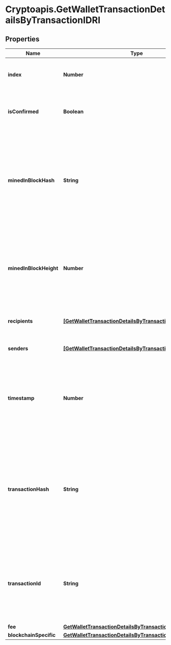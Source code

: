 # Cryptoapis.GetWalletTransactionDetailsByTransactionIDRI

## Properties

Name | Type | Description | Notes
------------ | ------------- | ------------- | -------------
**index** | **Number** | Represents the index position of the transaction in the specific block. | 
**isConfirmed** | **Boolean** | Represents the state of the transaction whether it is confirmed or not confirmed. | 
**minedInBlockHash** | **String** | Represents the hash of the block where this transaction was mined/confirmed for first time. The hash is defined as a cryptographic digital fingerprint made by hashing the block header twice through the SHA256 algorithm. | [optional] 
**minedInBlockHeight** | **Number** | Represents the hight of the block where this transaction was mined/confirmed for first time. The height is defined as the number of blocks in the blockchain preceding this specific block. | [optional] 
**recipients** | [**[GetWalletTransactionDetailsByTransactionIDRIRecipients]**](GetWalletTransactionDetailsByTransactionIDRIRecipients.md) | Object Array representation of transaction receivers | 
**senders** | [**[GetWalletTransactionDetailsByTransactionIDRISenders]**](GetWalletTransactionDetailsByTransactionIDRISenders.md) | Object Array representation of transaction senders | 
**timestamp** | **Number** | Defines the exact date/time in Unix Timestamp when this transaction was mined, confirmed or first seen in Mempool, if it is unconfirmed. | 
**transactionHash** | **String** | Represents the same as &#x60;transactionId&#x60; for account-based protocols like Ethereum, while it could be different in UTXO-based protocols like Bitcoin. E.g., in UTXO-based protocols &#x60;hash&#x60; is different from &#x60;transactionId&#x60; for SegWit transactions. | 
**transactionId** | **String** | Represents the unique identifier of a transaction, i.e. it could be &#x60;transactionId&#x60; in UTXO-based protocols like Bitcoin, and transaction &#x60;hash&#x60; in Ethereum blockchain. | 
**fee** | [**GetWalletTransactionDetailsByTransactionIDRIFee**](GetWalletTransactionDetailsByTransactionIDRIFee.md) |  | 
**blockchainSpecific** | [**GetWalletTransactionDetailsByTransactionIDRIBS**](GetWalletTransactionDetailsByTransactionIDRIBS.md) |  | 


